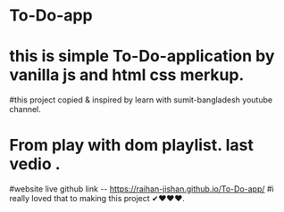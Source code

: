# To-Do-app
# this is simple To-Do-application by vanilla js and html css merkup. 
#this project copied & inspired by learn with sumit-bangladesh youtube channel. 
# From play with dom playlist. last vedio . 
#website live github link -- https://raihan-jishan.github.io/To-Do-app/
#i really loved that to making this project ✔❤❤❤. 
